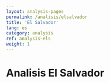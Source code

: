 ```yaml
---
layout: analysis-pages
permalink: /analisis/elsalvador
title: 'El Salvador'
lang: es
category: analysis
ref: analysis-els
weight: 1
---
```


# Analisis El Salvador